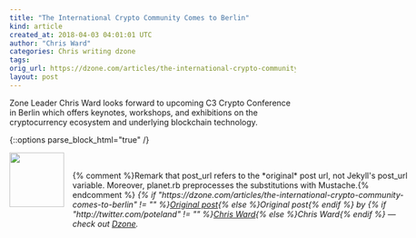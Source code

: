 ```yaml
---
title: "The International Crypto Community Comes to Berlin"
kind: article
created_at: 2018-04-03 04:01:01 UTC
author: "Chris Ward"
categories: Chris writing dzone
tags: 
orig_url: https://dzone.com/articles/the-international-crypto-community-comes-to-berlin
layout: post
---
```

Zone Leader Chris Ward looks forward to upcoming C3 Crypto Conference in Berlin which offers keynotes, workshops, and exhibitions on the cryptocurrency ecosystem and underlying blockchain technology.


{::options parse_block_html="true" /}
<div class="author">
   <img src="https://www.rss-specifications.com/rss-spec-rss.gif" style="width: 96px; height: 96;">
   <span style="position: absolute; padding: 32px 15px;">{% comment %}Remark that post_url refers to the *original* post url, not Jekyll's post_url variable. Moreover, planet.rb preprocesses the substitutions with Mustache.{% endcomment %}
      <i>{% if "https://dzone.com/articles/the-international-crypto-community-comes-to-berlin" != "" %}<a href="https://dzone.com/articles/the-international-crypto-community-comes-to-berlin">Original post</a>{% else %}Original post{% endif %} by {% if "http://twitter.com/poteland" != "" %}<a href="http://twitter.com/poteland">Chris Ward</a>{% else %}Chris Ward{% endif %} &mdash; check out <a href="https://dzone.com">Dzone</a>.</i>
  </span>
</div>
